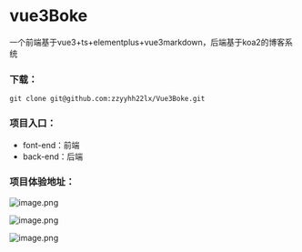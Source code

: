 # vue3Boke
一个前端基于vue3+ts+elementplus+vue3markdown，后端基于koa2的博客系统



### 下载：

```shell
git clone git@github.com:zzyyhh22lx/Vue3Boke.git
```



### 项目入口：

- font-end：前端
- back-end：后端



### 项目体验地址：



![image.png](https://p9-juejin.byteimg.com/tos-cn-i-k3u1fbpfcp/ddb635119927466a864c3849d4097898~tplv-k3u1fbpfcp-watermark.image?)

![image.png](https://p3-juejin.byteimg.com/tos-cn-i-k3u1fbpfcp/27c0f0834e11464d8c85589af3c6fb57~tplv-k3u1fbpfcp-watermark.image?)

![image.png](https://p6-juejin.byteimg.com/tos-cn-i-k3u1fbpfcp/0b30da6d861249a18223d1c6c52c38e4~tplv-k3u1fbpfcp-watermark.image?)
